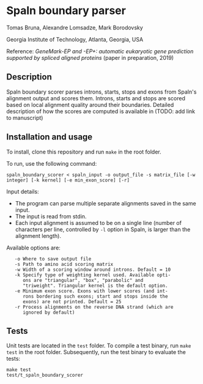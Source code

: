 # Spaln boundary parser

Tomas Bruna, Alexandre Lomsadze, Mark Borodovsky

Georgia Institute of Technology, Atlanta, Georgia, USA

Reference: _GeneMark-EP and -EP+: automatic eukaryotic gene prediction supported by spliced aligned proteins_ (paper in preparation, 2019)

## Description

Spaln boundary scorer parses introns, starts, stops and exons from Spaln's
alignment output and scores them. Introns, starts and stops are scored based
on local alignment quality around their boundaries. Detailed description of
how the scores are computed is available in (TODO: add link to manuscript)

## Installation and usage

To install, clone this repository and run `make` in the root folder.

To run, use the following command:

    spaln_boundary_scorer < spaln_input -o output_file -s matrix_file [-w integer] [-k kernel] [-e min_exon_score] [-r]

Input details:

* The program can parse multiple separate alignments saved in the same input.
* The input is read from stdin.
* Each input alignment is assumed to be on a single line (number of characters
per line, controlled by `-l` option in Spaln, is larger than the alignment
length).

Available options are:

```
   -o Where to save output file
   -s Path to amino acid scoring matrix
   -w Width of a scoring window around introns. Default = 10
   -k Specify type of weighting kernel used. Available opti-
      ons are "triangular", "box", "parabolic" and 
      "triweight". Triangular kernel is the default option.
   -e Minimum exon score. Exons with lower scores (and int-
      rons bordering such exons; start and stops inside the 
      exons) are not printed. Default = 25
   -r Process alignments on the reverse DNA strand (which are
      ignored by default)
```

## Tests

Unit tests are located in the `test` folder. To compile a test binary, run
`make test` in the root folder. Subsequently, run the test binary to evaluate
the tests:

    make test
    test/t_spaln_boundary_scorer
